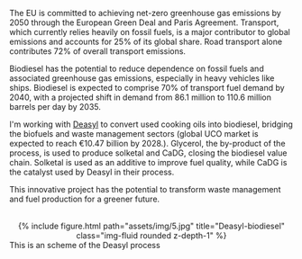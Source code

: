 The EU is committed to achieving net-zero greenhouse gas emissions by 2050 through the European Green Deal and Paris Agreement. Transport, which currently relies heavily on fossil fuels, is a major contributor to global emissions and accounts for 25% of its global share. Road transport alone contributes 72% of overall transport emissions.

Biodiesel has the potential to reduce dependence on fossil fuels and associated greenhouse gas emissions, especially in heavy vehicles like ships. Biodiesel is expected to comprise 70% of transport fuel demand by 2040, with a projected shift in demand from 86.1 million to 110.6 million barrels per day by 2035.

I'm working with <a href="https://deasyl.com/our-processes/">Deasyl</a> to convert used cooking oils into biodiesel, bridging the biofuels and waste management sectors (global UCO market is expected to reach €10.47 billion by 2028.). Glycerol, the by-product of the process, is used to produce solketal and CaDG, closing the biodiesel value chain. Solketal is used as an additive to improve fuel quality, while CaDG is the catalyst used by Deasyl in their process.

This innovative project has the potential to transform waste management and fuel production for a greener future.

<br>

<div class="row">
    <div class="col-sm mt-3 mt-md-0">
        <div style="text-align: center;">
            {% include figure.html path="assets/img/5.jpg" title="Deasyl-biodiesel" class="img-fluid rounded z-depth-1" %}
        </div>
    </div>
</div>
<div class="caption">
    This is an scheme of the Deasyl process
</div>
